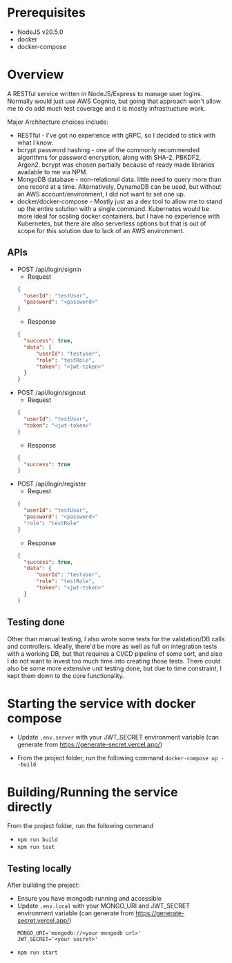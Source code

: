 # Prerequisites

* NodeJS v20.5.0
* docker
* docker-compose

# Overview

A RESTful service written in NodeJS/Express to manage user logins. Normally would just use AWS Cognito, but going that approach won't allow me to do add much test coverage and it is mostly infrastructure work.

Major Architecture choices include:
* RESTful - I've got no experience with gRPC, so I decided to stick with what I know.
* bcrypt password hashing - one of the commonly recommended algorithms for password encryption, along with SHA-2, PBKDF2, Argon2. bcrypt was chosen partially because of ready made libraries available to me via NPM.
* MongoDB database - non-relational data. little need to query more than one record at a time. Alternatively, DynamoDB can be used, but without an AWS account/environment, I did not want to set one up.
* docker/docker-compose - Mostly just as a dev tool to allow me to stand up the entire solution with a single command. Kubernetes would be more ideal for scaling docker containers, but I have no experience with Kubernetes, but there are also serverless options but that is out of scope for this solution due to lack of an AWS environment.

## APIs

* POST /api/login/signin
  * Request
  ``` JSON
  {
    "userId": "testUser",
    "password": "<password>"
  }
  ```
  * Response
  ``` JSON
  {
    "success": true,
    "data": {
        "userId": "testuser",
        "role": "testRole",
        "token": "<jwt-token>"
    }
  }
  ```
* POST /api/login/signout
  * Request
  ``` JSON
  {
    "userId": "testUser",
    "token": "<jwt-token>"
  }
  ```
  * Response
  ``` JSON
  {
    "success": true
  }
  ```
* POST /api/login/register
  * Request
  ``` JSON
  {
    "userId": "testUser",
    "password": "<password>"
    "role": "testRole"
  }
  ```
  * Response
  ``` JSON
  {
    "success": true,
    "data": {
        "userId": "testuser",
        "role": "testRole",
        "token": "<jwt-token>"
    }
  }
  ```
## Testing done

Other than manual testing, I also wrote some tests for the validation/DB calls and controllers. Ideally, there'd be more as well as full on integration tests with a working DB, but that requires a CI/CD pipeline of some sort, and also I do not want to invest too much time into creating those tests. There could also be some more extensive unit testing done, but due to time constraint, I kept them down to the core functionality.

# Starting the service with docker compose

* Update ```.env.server``` with your JWT_SECRET environment variable (can generate from https://generate-secret.vercel.app/)

* From the project folder, run the following command
```docker-compose up --build```

# Building/Running the service directly

From the project folder, run the following command
* ```npm run build```
* ```npm run test```

## Testing locally

After building the project:
* Ensure you have mongodb running and accessible
* Update ```.env.local``` with your MONGO_URI and JWT_SECRET environment variable (can generate from https://generate-secret.vercel.app/)
  ```
  MONGO_URI='mongodb://<your mongodb url>'
  JWT_SECRET='<your secret>'
  ```
* ```npm run start```
